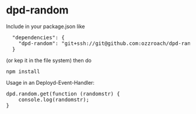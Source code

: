 dpd-random
===============
Include in your package.json like
<pre>
  "dependencies": {
    "dpd-random": "git+ssh://git@github.com:ozzroach/dpd-random.git"
  }
</pre>
(or kep it in the file system) then do 
<pre>
npm install
</pre>
Usage in an Deployd-Event-Handler:
<pre>
dpd.random.get(function (randomstr) {
    console.log(randomstr);
}
</pre>